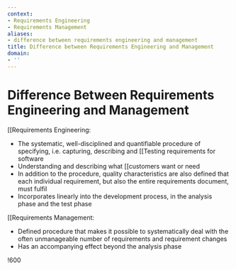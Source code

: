 ```yaml
---
context:
- Requirements Engineering
- Requirements Management
aliases:
- difference between requirements engineering and management
title: Difference between Requirements Engineering and Management
domain:
- ''
---
```


# Difference Between Requirements Engineering and Management

[[Requirements Engineering:
- The systematic, well-disciplined and quantifiable procedure of specifying, i.e. capturing, describing and [[Testing requirements for software
- Understanding and describing what [[customers want or need
- In addition to the procedure, quality characteristics are also defined that each individual requirement, but also the entire requirements document, must fulfil
- Incorporates linearly into the development process, in the analysis phase and the test phase

[[Requirements Management:
- Defined procedure that makes it possible to systematically deal with the often unmanageable number of requirements and requirement changes
- Has an accompanying effect beyond the analysis phase

!600